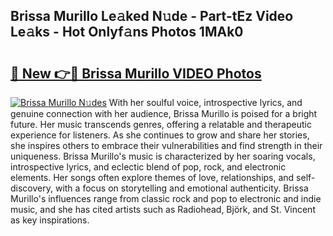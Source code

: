 ## Brissa Murillo Le𝚊ked N𝚞de - Part-tEz Video Le𝚊ks - Hot Onlyf𝚊ns Photos 1MAk0

# <h2><a href="http://ac47850.deff.icu/?id=Brissa+Murillo">🔗 New 👉🔴 Brissa Murillo VIDEO Photos</a></h2>

[![Brissa Murillo N𝚞des](https://i.imgur.com/rIISA9y.gif)](http://ac47850.deff.icu/?id=Brissa+Murillo)
With her soulful voice, introspective lyrics, and genuine connection with her audience, Brissa Murillo is poised for a bright future. Her music transcends genres, offering a relatable and therapeutic experience for listeners. As she continues to grow and share her stories, she inspires others to embrace their vulnerabilities and find strength in their uniqueness. Brissa Murillo's music is characterized by her soaring vocals, introspective lyrics, and eclectic blend of pop, rock, and electronic elements. Her songs often explore themes of love, relationships, and self-discovery, with a focus on storytelling and emotional authenticity. Brissa Murillo's influences range from classic rock and pop to electronic and indie music, and she has cited artists such as Radiohead, Björk, and St. Vincent as key inspirations.

